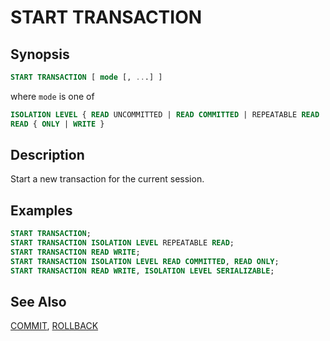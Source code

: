 
START TRANSACTION
=================

Synopsis
--------

``` sql
START TRANSACTION [ mode [, ...] ]
```

where `mode` is one of

``` sql
ISOLATION LEVEL { READ UNCOMMITTED | READ COMMITTED | REPEATABLE READ | SERIALIZABLE }
READ { ONLY | WRITE }
```

Description
-----------

Start a new transaction for the current session.

Examples
--------

``` sql
START TRANSACTION;
START TRANSACTION ISOLATION LEVEL REPEATABLE READ;
START TRANSACTION READ WRITE;
START TRANSACTION ISOLATION LEVEL READ COMMITTED, READ ONLY;
START TRANSACTION READ WRITE, ISOLATION LEVEL SERIALIZABLE;
```

See Also
--------

[COMMIT](./commit.md), [ROLLBACK](./rollback.md)

